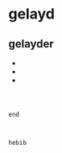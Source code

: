 # gelayd

## gelayder
*
*
*
#
#
                                                                                 end
                                                                                 

                                                                                  hebib
                                                                                  

 
  
  





                                                                                        
                                                                                        






                                                                                 
